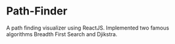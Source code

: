 # Path-Finder
A path finding visualizer using ReactJS. Implemented two famous algorithms Breadth First Search and Djikstra.
